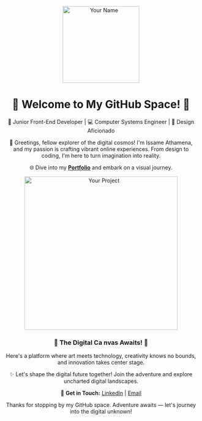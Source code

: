 <p align="center">
  <img src="https://your-profile-image-url.png" alt="Your Name" width="200" height="200">
</p>

<h1 align="center">🌟 Welcome to My GitHub Space! 🌟</h1>

<p align="center">
  🚀 Junior Front-End Developer | 💻 Computer Systems Engineer | 🎨 Design Aficionado
</p>

<p align="center">
  👋 Greetings, fellow explorer of the digital cosmos! I'm Issame Athamena, and my passion is crafting vibrant online experiences. From design to coding, I'm here to turn imagination into reality.
</p>

<p align="center">
  🌐 Dive into my <a href="https://issamathamena.site" target="_blank"><strong>Portfolio</strong></a> and embark on a visual journey.
</p>

<p align="center">
  <img src="[https://your-favorite-project-image.png](https://ibb.co/tc07Nys)" alt="Your Project" width="400">
</p>

<h3 align="center">🚀 The Digital Ca
  nvas Awaits! 🚀</h3>

<p align="center">
  Here's a platform where art meets technology, creativity knows no bounds, and innovation takes center stage.
</p>

<p align="center">
  ✨ Let's shape the digital future together! Join the adventure and explore uncharted digital landscapes.
</p>

<p align="center">
  💬 <strong>Get in Touch:</strong> <a href="https://www.linkedin.com/in/issam-athamena/" target="_blank">LinkedIn</a> | <a href="mailto:aymenissamathamena@gmail.com">Email</a>
</p>

<p align="center">
  Thanks for stopping by my GitHub space. Adventure awaits — let's journey into the digital unknown!
</p>
